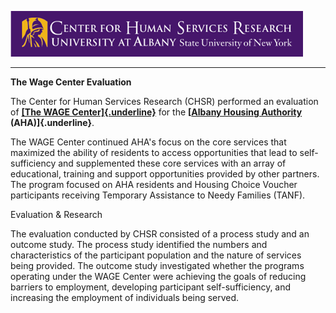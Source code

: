 ![CHSR Logo](chsr-project-logo.png)

<hr />

**The Wage Center Evaluation**

The Center for Human Services Research (CHSR) performed an evaluation of
[**[The WAGE Center]{.underline}**](http://www.albanyhousing.org/) for
the **[[Albany Housing Authority](http://www.albanyhousing.org/)
(AHA)]{.underline}**.

The WAGE Center continued AHA's focus on the core services that
maximized the ability of residents to access opportunities that lead to
self-sufficiency and supplemented these core services with an array of
educational, training and support opportunities provided by other
partners. The program focused on AHA residents and Housing Choice
Voucher participants receiving Temporary Assistance to Needy Families
(TANF).

Evaluation & Research

The evaluation conducted by CHSR consisted of a process study and an
outcome study. The process study identified the numbers and
characteristics of the participant population and the nature of services
being provided. The outcome study investigated whether the programs
operating under the WAGE Center were achieving the goals of reducing
barriers to employment, developing participant self-sufficiency, and
increasing the employment of individuals being served.
